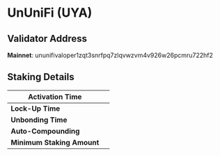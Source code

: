# UnUniFi (UYA)

## **Validator Address**

**Mainnet**: ununifivaloper1zqt3snrfpq7zlqvwzvm4v926w26pcmru722hf2

## Staking Details

| **Activation Time**        |   |
| -------------------------- | - |
| **Lock-Up Time**           |   |
| **Unbonding Time**         |   |
| **Auto-Compounding**       |   |
| **Minimum Staking Amount** |   |


